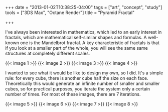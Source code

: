 +++
date = "2013-01-02T10:38:25-04:00"
tags = ["art", "concept", "study"]
tools = ["3DS Max", "Octane Render"]
title = "Pyramid Fractal"

+++

I've always been interested in mathematics, which led to an early interest in fractals, which are mathematical self-similar shapes and formulas. A well-known one is the Mandelbrot fractal. A key characteristic of fractals is that if you look at a smaller part of the whole, you will see the same same structures at completely different scales.<!--more-->

{{< image 1 >}}
{{< image 2 >}}
{{< image 3 >}}
{{< image 4 >}}

I wanted to see what it would be like to design my own, so I did. It's a simple rule: for every cube, there is another cube half the size on each face. Theoretically this would generate an infinite number of smaller and smaller cubes, so for practical purposes, you iterate the system only a certain number of times. For most of these images, there are 7 iterations.

{{< image 5 >}}
{{< image 6 >}}
{{< image 7 >}}
{{< image 8 >}}
